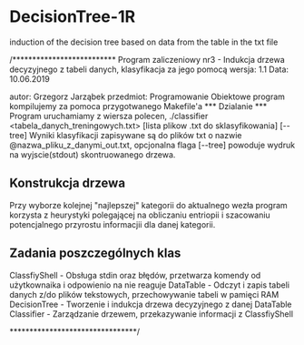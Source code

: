 # DecisionTree-1R

induction of the decision tree based on data from the table in the txt file

/**************************
  Program zaliczeniowy nr3 - Indukcja drzewa decyzyjnego z tabeli danych, klasyfikacja za jego pomocą
  wersja: 1.1
  Data: 10.06.2019
  
  autor: Grzegorz Jarząbek
  przedmiot: Programowanie Obiektowe
  program kompilujemy za pomoca przygotwanego Makefile'a
  *** Dzialanie ***
  Program uruchamiamy z wiersza polecen,
  ./classifier <tabela_danych_treningowych.txt> [lista plikow  .txt do sklasyfikowania] [--tree]
  Wyniki klasyfikacji zapisywane są do plików txt o nazwie @nazwa_pliku_z_danymi_out.txt,
  opcjonalna flaga [--tree] powoduje wydruk na wyjscie(stdout) skontruowanego drzewa.
  ## Konstrukcja drzewa
  Przy wyborze kolejnej "najlepszej" kategorii do aktualnego wezła
  program korzysta z heurystyki polegającej na obliczaniu entriopii i szacowaniu potencjalnego przyrostu informacjii
  dla danej kategorii.
  ## Zadania poszczególnych klas
  ClassfiyShell - Obsługa stdin oraz błędów, przetwarza komendy od użytkownaika i odpowienio na nie reaguje
  DataTable -     Odczyt i zapis tabeli danych z/do plików tekstowych, przechowywanie tabeli w pamięci RAM
  DecisionTree -  Tworzenie i indukcja drzewa decyzyjnego z danej DataTable
  Classifier -    Zarządzanie drzewem, przekazywanie informacji z ClassfiyShell
 
 ********************************/
